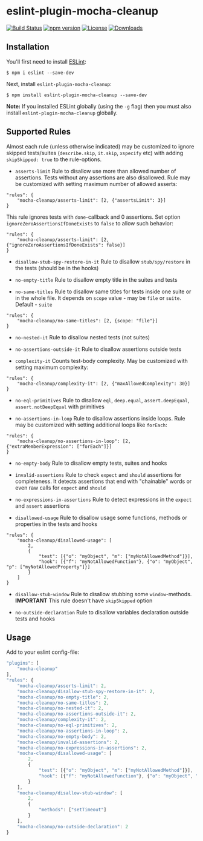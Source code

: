 # eslint-plugin-mocha-cleanup

[![Build Status](https://travis-ci.org/onechiporenko/eslint-plugin-mocha-cleanup.svg)](https://travis-ci.org/onechiporenko/eslint-plugin-mocha-cleanup)
[![npm version](https://badge.fury.io/js/eslint-plugin-mocha-cleanup.png)](http://badge.fury.io/js/eslint-plugin-mocha-cleanup)
[![License](http://img.shields.io/:license-mit-blue.svg)](http://doge.mit-license.org)
[![Downloads](http://img.shields.io/npm/dm/eslint-plugin-mocha-cleanup.svg)](https://www.npmjs.com/package/eslint-plugin-mocha-cleanup)

## Installation

You'll first need to install [ESLint](http://eslint.org):

```
$ npm i eslint --save-dev
```

Next, install `eslint-plugin-mocha-cleanup`:

```
$ npm install eslint-plugin-mocha-cleanup --save-dev
```

**Note:** If you installed ESLint globally (using the `-g` flag) then you must also install `eslint-plugin-mocha-cleanup` globally.

## Supported Rules

Almost each rule (unless otherwise indicated) may be customized to ignore skipped tests/suites (`describe.skip`, `it.skip`, `xspecify` etc) with adding `skipSkipped: true` to the rule-options. 

* `asserts-limit` Rule to disallow use more than allowed number of assertions. Tests without any assertions are also disallowed. Rule may be customized with setting maximum number of allowed asserts:

```
"rules": {
    "mocha-cleanup/asserts-limit": [2, {"assertsLimit": 3}]
}
```

This rule ignores tests with `done`-callback and 0 assertions. Set option `ignoreZeroAssertionsIfDoneExists` to `false` to allow such behavior:

```
"rules": {
    "mocha-cleanup/asserts-limit": [2, {"ignoreZeroAssertionsIfDoneExists": false}]
}
```

* `disallow-stub-spy-restore-in-it` Rule to disallow `stub/spy/restore` in the tests (should be in the hooks)

* `no-empty-title` Rule to disallow empty title in the suites and tests

* `no-same-titles` Rule to disallow same titles for tests inside one suite or in the whole file. It depends on `scope` value - may be `file` or `suite`. Default - `suite`

```
"rules": {
    "mocha-cleanup/no-same-titles": [2, {scope: "file"}]
}
```

* `no-nested-it` Rule to disallow nested tests (not suites)

* `no-assertions-outside-it` Rule to disallow assertions outside tests

* `complexity-it` Counts test-body complexity. May be customized with setting maximum complexity:

```
"rules": {
    "mocha-cleanup/complexity-it": [2, {"maxAllowedComplexity": 30}]
}
```

* `no-eql-primitives` Rule to disallow `eql`, `deep.equal`, `assert.deepEqual`, `assert.notDeepEqual` with primitives

* `no-assertions-in-loop` Rule to disallow assertions inside loops. Rule may be customized with setting additional loops like `forEach`:

```
"rules": {
    "mocha-cleanup/no-assertions-in-loop": [2, {"extraMemberExpression": ["forEach"]}]
}
```

* `no-empty-body` Rule to disallow empty tests, suites and hooks

* `invalid-assertions` Rule to check `expect` and `should` assertions for completeness. It detects assertions that end with "chainable" words or even raw calls for `expect` and `should`

* `no-expressions-in-assertions` Rule to detect expressions in the `expect` and `assert` assertions

* `disallowed-usage` Rule to disallow usage some functions, methods or properties in the tests and hooks

```
"rules": {
    "mocha-cleanup/disallowed-usage": [
        2, 
        {
            "test": [{"o": "myObject", "m": ["myNotAllowedMethod"]}], 
            "hook": [{"f": "myNotAllowedFunction"}, {"o": "myObject", "p": ["myNotAllowedProperty"]}]
        }
    ]
}
```

* `disallow-stub-window` Rule to disallow stubbing some `window`-methods. **IMPORTANT** This rule doesn't have `skipSkipped` option 

* `no-outside-declaration` Rule to disallow variables declaration outside tests and hooks

## Usage

Add to your eslint config-file:

```javascript
"plugins": [
    "mocha-cleanup"
],
"rules": {
    "mocha-cleanup/asserts-limit": 2,
    "mocha-cleanup/disallow-stub-spy-restore-in-it": 2,
    "mocha-cleanup/no-empty-title": 2,
    "mocha-cleanup/no-same-titles": 2,
    "mocha-cleanup/no-nested-it": 2,
    "mocha-cleanup/no-assertions-outside-it": 2,
    "mocha-cleanup/complexity-it": 2,
    "mocha-cleanup/no-eql-primitives": 2,
    "mocha-cleanup/no-assertions-in-loop": 2,
    "mocha-cleanup/no-empty-body": 2,
    "mocha-cleanup/invalid-assertions": 2,
    "mocha-cleanup/no-expressions-in-assertions": 2,
    "mocha-cleanup/disallowed-usage": [
        2, 
        {
            "test": [{"o": "myObject", "m": ["myNotAllowedMethod"]}], 
            "hook": [{"f": "myNotAllowedFunction"}, {"o": "myObject", "p": ["myNotAllowedProperty"]}]
        }
    ],
    "mocha-cleanup/disallow-stub-window": [
        2,
        {
            "methods": ["setTimeout"]
        }
    ],
    "mocha-cleanup/no-outside-declaration": 2
}
```
